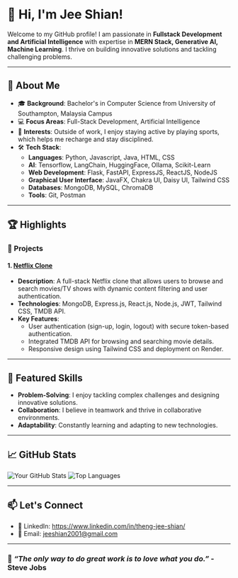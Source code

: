 # 👋 Hi, I'm Jee Shian!

Welcome to my GitHub profile! I am passionate in **Fullstack Development and Artificial Intelligence** with expertise in **MERN Stack, Generative AI, Machine Learning**. I thrive on building innovative solutions and tackling challenging problems.

---

## 🚀 About Me

- 🎓 **Background**: Bachelor's in Computer Science from University of Southampton, Malaysia Campus
- 💻 **Focus Areas**: Full-Stack Development, Artificial Intelligence
- 🌟 **Interests**: Outside of work, I enjoy staying active by playing sports, which helps me recharge and stay disciplined.
- 🛠️ **Tech Stack**:
  - **Languages**: Python, Javascript, Java, HTML, CSS
  - **AI**: Tensorflow, LangChain, HuggingFace, Ollama, Scikit-Learn
  - **Web Development**: Flask, FastAPI, ExpressJS, ReactJS, NodeJS
  - **Graphical User Interface**: JavaFX, Chakra UI, Daisy UI, Tailwind CSS
  - **Databases**: MongoDB, MySQL, ChromaDB
  - **Tools**: Git, Postman

---

## 🏆 Highlights

### 🚀 Projects

#### 1. [Netflix Clone](https://github.com/fortuneCook1e/netflix-clone)
- **Description**: A full-stack Netflix clone that allows users to browse and search movies/TV shows with dynamic content filtering and user authentication.
- **Technologies**: MongoDB, Express.js, React.js, Node.js, JWT, Tailwind CSS, TMDB API.
- **Key Features**:
  - User authentication (sign-up, login, logout) with secure token-based authentication.
  - Integrated TMDB API for browsing and searching movie details.
  - Responsive design using Tailwind CSS and deployment on Render.



---

## 🌟 Featured Skills
- **Problem-Solving**: I enjoy tackling complex challenges and designing innovative solutions.
- **Collaboration**: I believe in teamwork and thrive in collaborative environments.
- **Adaptability**: Constantly learning and adapting to new technologies.

---

## 📈 GitHub Stats

![Your GitHub Stats](https://github-readme-stats.vercel.app/api?username=fortuneCook1e&show_icons=true&theme=radical)
![Top Languages](https://github-readme-stats.vercel.app/api/top-langs/?username=fortuneCook1e&layout=compact&theme=radical)

---

## 📫 Let's Connect

- 💼 LinkedIn: https://www.linkedin.com/in/theng-jee-shian/
- 📧 Email: jeeshian2001@gmail.com

---

### 🌟 *“The only way to do great work is to love what you do.”* - Steve Jobs
